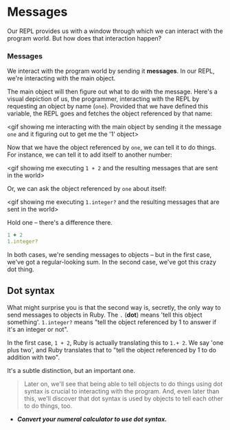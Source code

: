 # Messages

Our REPL provides us with a window through which we can interact with the program world. But how does that interaction happen?

### Messages

We interact with the program world by sending it **messages**. In our REPL, we're interacting with the main object.

<gif showing me interacting with the main object by sending it messages>

The main object will then figure out what to do with the message. Here's a visual depiction of us, the programmer, interacting with the REPL by requesting an object by name (`one`). Provided that we have defined this variable, the REPL goes and fetches the object referenced by that name:

<gif showing me interacting with the main object by sending it the message `one` and it figuring out to get me the '1' object>

Now that we have the object referenced by `one`, we can tell it to do things. For instance, we can tell it to add itself to another number:

<gif showing me executing `1 + 2` and the resulting messages that are sent in the world>

Or, we can ask the object referenced by `one` about itself:

<gif showing me executing `1.integer?` and the resulting messages that are sent in the world>

Hold one – there's a difference there.

```ruby
1 + 2
1.integer?
```

In both cases, we're sending messages to objects – but in the first case, we've got a regular-looking sum. In the second case, we've got this crazy dot thing.

## Dot syntax

What might surprise you is that the second way is, secretly, the only way to send messages to objects in Ruby. The `.` (**dot**) means 'tell this object something'. `1.integer?` means "tell the object referenced by 1 to answer if it's an integer or not".

In the first case, `1 + 2`, Ruby is actually translating this to `1.+ 2`. We say 'one plus two', and Ruby translates that to "tell the object referenced by 1 to do addition with two".

It's a subtle distinction, but an important one. 

> Later on, we'll see that being able to tell objects to do things using dot syntax is crucial to interacting with the program. And, even later than this, we'll discover that dot syntax is used by objects to tell each other to do things, too.

- _**Convert your numeral calculator to use dot syntax.**_